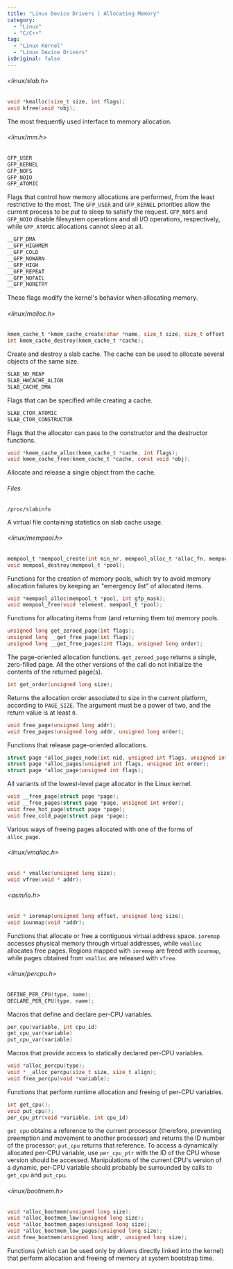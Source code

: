 ```yaml
---
title: "Linux Device Drivers | Allocating Memory"
category:
  - "Linux"
  - "C/C++"
tag:
  - "Linux Kernel"
  - "Linux Device Drivers"
isOriginal: false
---
```


###### <linux/slab.h>

```c
void *kmalloc(size_t size, int flags);
void kfree(void *obj);
```

The most frequently used interface to memory allocation.

###### <linux/mm.h>

```c
GFP_USER
GFP_KERNEL
GFP_NOFS
GFP_NOIO
GFP_ATOMIC
```

Flags that control how memory allocations are performed, from the least restrictive to the most. The `GFP_USER` and `GFP_KERNEL` priorities allow the current process to be put to sleep to satisfy the request. `GFP_NOFS` and `GFP_NOIO` disable filesystem operations and all I/O operations, respectively, while `GFP_ATOMIC` allocations cannot sleep at all.

```c
__GFP_DMA
__GFP_HIGHMEM
__GFP_COLD
__GFP_NOWARN
__GFP_HIGH
__GFP_REPEAT
__GFP_NOFAIL
__GFP_NORETRY
```

These flags modify the kernel's behavior when allocating memory.

###### <linux/malloc.h>

```c
kmem_cache_t *kmem_cache_create(char *name, size_t size, size_t offset, unsigned long flags, constructor(), destructor());
int kmem_cache_destroy(kmem_cache_t *cache);
```

Create and destroy a slab cache. The cache can be used to allocate several objects of the same size.

```c
SLAB_NO_REAP
SLAB_HWCACHE_ALIGN
SLAB_CACHE_DMA
```

Flags that can be specified while creating a cache.

```c
SLAB_CTOR_ATOMIC
SLAB_CTOR_CONSTRUCTOR
```

Flags that the allocator can pass to the constructor and the destructor functions.

```c
void *kmem_cache_alloc(kmem_cache_t *cache, int flags);
void kmem_cache_free(kmem_cache_t *cache, const void *obj);
```

Allocate and release a single object from the cache.

###### Files

```
/proc/slabinfo
```

A virtual file containing statistics on slab cache usage.

###### <linux/mempool.h>

```c
mempool_t *mempool_create(int min_nr, mempool_alloc_t *alloc_fn, mempool_free_t *free_fn, void *data);
void mempool_destroy(mempool_t *pool);
```

Functions for the creation of memory pools, which try to avoid memory allocation failures by keeping an "emergency list" of allocated items.

```c
void *mempool_alloc(mempool_t *pool, int gfp_mask);
void mempool_free(void *element, mempool_t *pool);
```

Functions for allocating items from (and returning them to) memory pools.

```c
unsigned long get_zeroed_page(int flags);
unsigned long __get_free_page(int flags);
unsigned long __get_free_pages(int flags, unsigned long order);
```

The page-oriented allocation functions. `get_zeroed_page` returns a single, zero-filled page. All the other versions of the call do not initialize the contents of the returned page(s).

```c
int get_order(unsigned long size);
```

Returns the allocation order associated to size in the current platform, according to `PAGE_SIZE`. The argument must be a power of two, and the return value is at least `0`.

```c
void free_page(unsigned long addr);
void free_pages(unsigned long addr, unsigned long order);
```

Functions that release page-oriented allocations.

```c
struct page *alloc_pages_node(int nid, unsigned int flags, unsigned int order);
struct page *alloc_pages(unsigned int flags, unsigned int order);
struct page *alloc_page(unsigned int flags);
```

All variants of the lowest-level page allocator in the Linux kernel.

```c
void __free_page(struct page *page);
void __free_pages(struct page *page, unsigned int order);
void free_hot_page(struct page *page);
void free_cold_page(struct page *page);
```

Various ways of freeing pages allocated with one of the forms of `alloc_page`.

###### <linux/vmalloc.h>

```c
void * vmalloc(unsigned long size);
void vfree(void * addr);
```

###### <asm/io.h>

```c
void * ioremap(unsigned long offset, unsigned long size);
void iounmap(void *addr);
```

Functions that allocate or free a contiguous virtual address space. `ioremap` accesses physical memory through virtual addresses, while `vmalloc` allocates free pages. Regions mapped with `ioremap` are freed with `iounmap`, while pages obtained from `vmalloc` are released with `vfree`.

###### <linux/percpu.h>

```c
DEFINE_PER_CPU(type, name);
DECLARE_PER_CPU(type, name);
```

Macros that define and declare per-CPU variables.

```c
per_cpu(variable, int cpu_id)
get_cpu_var(variable)
put_cpu_var(variable)
```

Macros that provide access to statically declared per-CPU variables.

```c
void *alloc_percpu(type);
void *__alloc_percpu(size_t size, size_t align);
void free_percpu(void *variable);
```

Functions that perform runtime allocation and freeing of per-CPU variables.

```c
int get_cpu();
void put_cpu();
per_cpu_ptr(void *variable, int cpu_id)
```

`get_cpu` obtains a reference to the current processor (therefore, preventing preemption and movement to another processor) and returns the ID number of the processor; `put_cpu` returns that reference. To access a dynamically allocated per-CPU variable, use `per_cpu_ptr` with the ID of the CPU whose version should be accessed. Manipulations of the current CPU's version of a dynamic, per-CPU variable should probably be surrounded by calls to `get_cpu` and `put_cpu`.

###### <linux/bootmem.h>

```c
void *alloc_bootmem(unsigned long size);
void *alloc_bootmem_low(unsigned long size);
void *alloc_bootmem_pages(unsigned long size);
void *alloc_bootmem_low_pages(unsigned long size);
void free_bootmem(unsigned long addr, unsigned long size);
```

Functions (which can be used only by drivers directly linked into the kernel) that perform allocation and freeing of memory at system bootstrap time.

